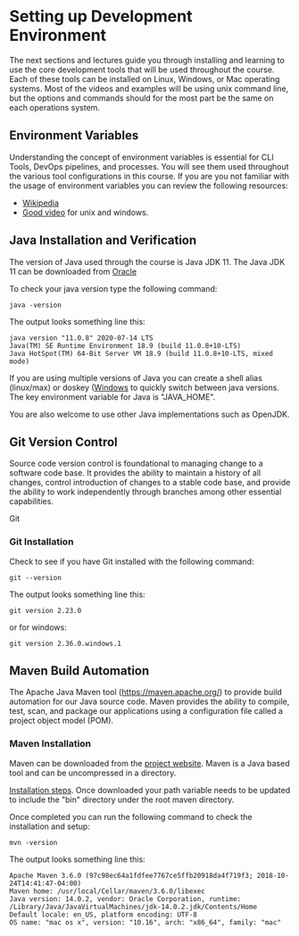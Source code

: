# Setting up Development Environment

The next sections and lectures guide you through installing and learning to use the core development tools that will be used throughout the course.  Each of these tools can be installed on Linux, Windows, or Mac operating systems.  Most of the videos and examples will be using unix command line, but the options and commands should for the most part be the same on each operations system.

## Environment Variables

Understanding the concept of environment variables is essential for CLI Tools, DevOps pipelines, and processes.  You will see them used throughout the various tool configurations in this course.  If you are you not familiar with the usage of environment variables you can review the following resources:

- <a href="https://en.wikipedia.org/wiki/Environment_variable">Wikipedia </a>
- <a href="https://www.youtube.com/watch?v=ADh_OFBfdEE">Good video</a> for unix and windows.

## Java Installation and Verification

The version of Java used through the course is Java JDK 11.  The Java JDK 11 can be downloaded from <a href="https://www.oracle.com/java/technologies/downloads/#java11" target="_blank">Oracle</a>

To check your java version type the following command:

    java -version

The output looks something line this:

    java version "11.0.8" 2020-07-14 LTS
    Java(TM) SE Runtime Environment 18.9 (build 11.0.8+10-LTS)
    Java HotSpot(TM) 64-Bit Server VM 18.9 (build 11.0.8+10-LTS, mixed mode)


If you are using multiple versions of Java you can  create a shell alias (linux/max) or doskey (<a href="https://stackoverflow.com/questions/47469310/switch-jdk-version-in-windows-10-cmd" target="_blank">Windows</a> to quickly switch between java versions.  The key environment variable for Java is "JAVA_HOME".

You are also welcome to use other Java implementations such as OpenJDK. 


## Git Version Control

Source code version control is foundational to managing change to a software code base.  It provides the ability to maintain a history of all changes, control introduction of changes to a stable code base, and provide the ability to work independently through branches among other essential capabilities.

Git

### Git Installation

Check to see if you have Git installed with the following command:

    git --version

The output looks something line this:

    git version 2.23.0

or for windows:

    git version 2.36.0.windows.1

## Maven Build Automation

The Apache Java Maven tool (https://maven.apache.org/) to provide build automation for our Java source code.  Maven provides the ability to compile, test, scan, and package our applications using a configuration file called a project object model (POM).

### Maven Installation

Maven can be downloaded from the <a href="https://maven.apache.org/download.cgi" target="_blank">project website</a>.  Maven is a Java based tool and can be uncompressed in a directory.

<a href="https://maven.apache.org/install.html" target="_blank">Installation steps</a>. Once downloaded your path variable needs to be updated to include the "bin" directory under the root maven directory.

Once completed you can run the following command to check the installation and setup:

    mvn -version

The output looks something line this:

    Apache Maven 3.6.0 (97c98ec64a1fdfee7767ce5ffb20918da4f719f3; 2018-10-24T14:41:47-04:00)
    Maven home: /usr/local/Cellar/maven/3.6.0/libexec
    Java version: 14.0.2, vendor: Oracle Corporation, runtime: /Library/Java/JavaVirtualMachines/jdk-14.0.2.jdk/Contents/Home
    Default locale: en_US, platform encoding: UTF-8
    OS name: "mac os x", version: "10.16", arch: "x86_64", family: "mac"




